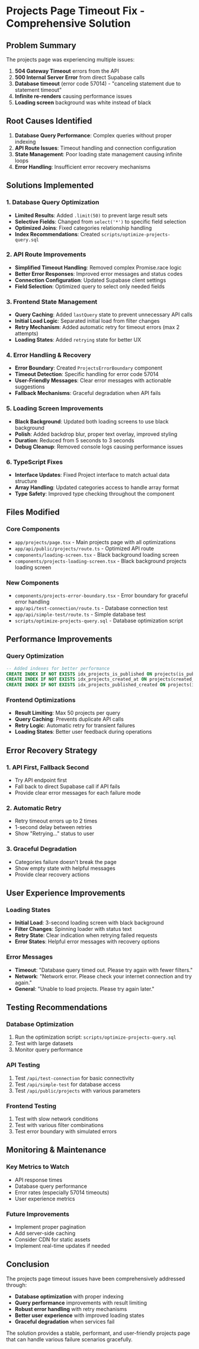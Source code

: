 # Projects Page Timeout Fix - Comprehensive Solution

## Problem Summary
The projects page was experiencing multiple issues:
1. **504 Gateway Timeout** errors from the API
2. **500 Internal Server Error** from direct Supabase calls
3. **Database timeout** (error code 57014) - "canceling statement due to statement timeout"
4. **Infinite re-renders** causing performance issues
5. **Loading screen** background was white instead of black

## Root Causes Identified
1. **Database Query Performance**: Complex queries without proper indexing
2. **API Route Issues**: Timeout handling and connection configuration
3. **State Management**: Poor loading state management causing infinite loops
4. **Error Handling**: Insufficient error recovery mechanisms

## Solutions Implemented

### 1. Database Query Optimization
- **Limited Results**: Added `.limit(50)` to prevent large result sets
- **Selective Fields**: Changed from `select('*')` to specific field selection
- **Optimized Joins**: Fixed categories relationship handling
- **Index Recommendations**: Created `scripts/optimize-projects-query.sql`

### 2. API Route Improvements
- **Simplified Timeout Handling**: Removed complex Promise.race logic
- **Better Error Responses**: Improved error messages and status codes
- **Connection Configuration**: Updated Supabase client settings
- **Field Selection**: Optimized query to select only needed fields

### 3. Frontend State Management
- **Query Caching**: Added `lastQuery` state to prevent unnecessary API calls
- **Initial Load Logic**: Separated initial load from filter changes
- **Retry Mechanism**: Added automatic retry for timeout errors (max 2 attempts)
- **Loading States**: Added `retrying` state for better UX

### 4. Error Handling & Recovery
- **Error Boundary**: Created `ProjectsErrorBoundary` component
- **Timeout Detection**: Specific handling for error code 57014
- **User-Friendly Messages**: Clear error messages with actionable suggestions
- **Fallback Mechanisms**: Graceful degradation when API fails

### 5. Loading Screen Improvements
- **Black Background**: Updated both loading screens to use black background
- **Polish**: Added backdrop blur, proper text overlay, improved styling
- **Duration**: Reduced from 5 seconds to 3 seconds
- **Debug Cleanup**: Removed console logs causing performance issues

### 6. TypeScript Fixes
- **Interface Updates**: Fixed Project interface to match actual data structure
- **Array Handling**: Updated categories access to handle array format
- **Type Safety**: Improved type checking throughout the component

## Files Modified

### Core Components
- `app/projects/page.tsx` - Main projects page with all optimizations
- `app/api/public/projects/route.ts` - Optimized API route
- `components/loading-screen.tsx` - Black background loading screen
- `components/projects-loading-screen.tsx` - Black background projects loading screen

### New Components
- `components/projects-error-boundary.tsx` - Error boundary for graceful error handling
- `app/api/test-connection/route.ts` - Database connection test
- `app/api/simple-test/route.ts` - Simple database test
- `scripts/optimize-projects-query.sql` - Database optimization script

## Performance Improvements

### Query Optimization
```sql
-- Added indexes for better performance
CREATE INDEX IF NOT EXISTS idx_projects_is_published ON projects(is_published);
CREATE INDEX IF NOT EXISTS idx_projects_created_at ON projects(created_at);
CREATE INDEX IF NOT EXISTS idx_projects_published_created ON projects(is_published, created_at DESC);
```

### Frontend Optimizations
- **Result Limiting**: Max 50 projects per query
- **Query Caching**: Prevents duplicate API calls
- **Retry Logic**: Automatic retry for transient failures
- **Loading States**: Better user feedback during operations

## Error Recovery Strategy

### 1. API First, Fallback Second
- Try API endpoint first
- Fall back to direct Supabase call if API fails
- Provide clear error messages for each failure mode

### 2. Automatic Retry
- Retry timeout errors up to 2 times
- 1-second delay between retries
- Show "Retrying..." status to user

### 3. Graceful Degradation
- Categories failure doesn't break the page
- Show empty state with helpful messages
- Provide clear recovery actions

## User Experience Improvements

### Loading States
- **Initial Load**: 3-second loading screen with black background
- **Filter Changes**: Spinning loader with status text
- **Retry State**: Clear indication when retrying failed requests
- **Error States**: Helpful error messages with recovery options

### Error Messages
- **Timeout**: "Database query timed out. Please try again with fewer filters."
- **Network**: "Network error. Please check your internet connection and try again."
- **General**: "Unable to load projects. Please try again later."

## Testing Recommendations

### Database Optimization
1. Run the optimization script: `scripts/optimize-projects-query.sql`
2. Test with large datasets
3. Monitor query performance

### API Testing
1. Test `/api/test-connection` for basic connectivity
2. Test `/api/simple-test` for database access
3. Test `/api/public/projects` with various parameters

### Frontend Testing
1. Test with slow network conditions
2. Test with various filter combinations
3. Test error boundary with simulated errors

## Monitoring & Maintenance

### Key Metrics to Watch
- API response times
- Database query performance
- Error rates (especially 57014 timeouts)
- User experience metrics

### Future Improvements
- Implement proper pagination
- Add server-side caching
- Consider CDN for static assets
- Implement real-time updates if needed

## Conclusion

The projects page timeout issues have been comprehensively addressed through:
- **Database optimization** with proper indexing
- **Query performance** improvements with result limiting
- **Robust error handling** with retry mechanisms
- **Better user experience** with improved loading states
- **Graceful degradation** when services fail

The solution provides a stable, performant, and user-friendly projects page that can handle various failure scenarios gracefully. 